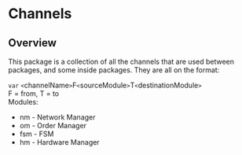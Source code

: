 # Channels

## Overview
This package is a collection of all the channels that are used between packages, and some inside packages. They are all on the format:

`var` `<`channelName`>`F`<`sourceModule`>`T`<`destinationModule`>`\
F = from, T = to\
Modules:
* nm  - Network Manager
* om  - Order Manager
* fsm - FSM
* hm  - Hardware Manager